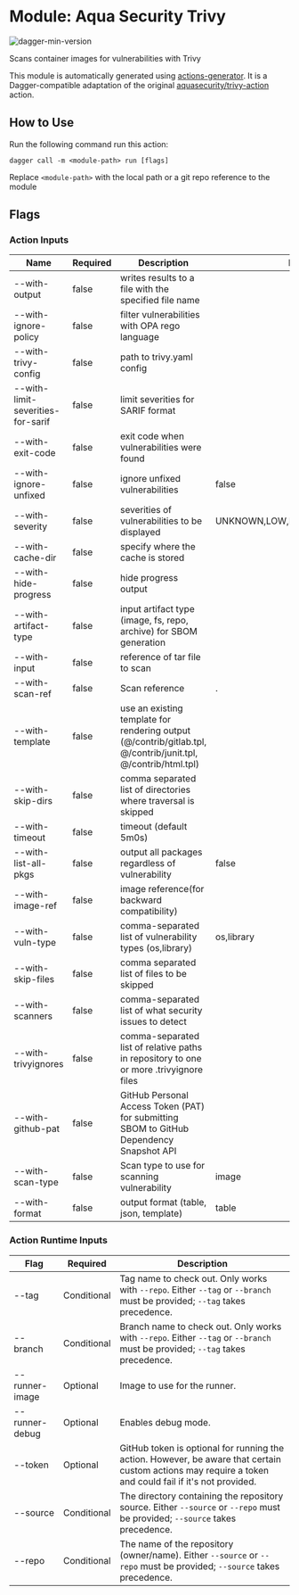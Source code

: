 # Module: Aqua Security Trivy

![dagger-min-version](https://img.shields.io/badge/dagger%20version-v0.9.1-green)

Scans container images for vulnerabilities with Trivy

This module is automatically generated using [actions-generator](https://github.com/aweris/gale/tree/main/daggerverse/actions/generator). It is a Dagger-compatible adaptation of the original [aquasecurity/trivy-action](https://github.com/aquasecurity/trivy-action) action.

## How to Use

Run the following command run this action:

```shell
dagger call -m <module-path> run [flags]
```

Replace `<module-path>` with the local path or a git repo reference to the module

## Flags

### Action Inputs

| Name | Required | Description | Default | 
| ------| ------| ------| ------| 
| --with-output | false | writes results to a file with the specified file name |  |
| --with-ignore-policy | false | filter vulnerabilities with OPA rego language |  |
| --with-trivy-config | false | path to trivy.yaml config |  |
| --with-limit-severities-for-sarif | false | limit severities for SARIF format |  |
| --with-exit-code | false | exit code when vulnerabilities were found |  |
| --with-ignore-unfixed | false | ignore unfixed vulnerabilities | false |
| --with-severity | false | severities of vulnerabilities to be displayed | UNKNOWN,LOW,MEDIUM,HIGH,CRITICAL |
| --with-cache-dir | false | specify where the cache is stored |  |
| --with-hide-progress | false | hide progress output |  |
| --with-artifact-type | false | input artifact type (image, fs, repo, archive) for SBOM generation |  |
| --with-input | false | reference of tar file to scan |  |
| --with-scan-ref | false | Scan reference | . |
| --with-template | false | use an existing template for rendering output (@/contrib/gitlab.tpl, @/contrib/junit.tpl, @/contrib/html.tpl) |  |
| --with-skip-dirs | false | comma separated list of directories where traversal is skipped |  |
| --with-timeout | false | timeout (default 5m0s) |  |
| --with-list-all-pkgs | false | output all packages regardless of vulnerability | false |
| --with-image-ref | false | image reference(for backward compatibility) |  |
| --with-vuln-type | false | comma-separated list of vulnerability types (os,library) | os,library |
| --with-skip-files | false | comma separated list of files to be skipped |  |
| --with-scanners | false | comma-separated list of what security issues to detect |  |
| --with-trivyignores | false | comma-separated list of relative paths in repository to one or more .trivyignore files |  |
| --with-github-pat | false | GitHub Personal Access Token (PAT) for submitting SBOM to GitHub Dependency Snapshot API |  |
| --with-scan-type | false | Scan type to use for scanning vulnerability | image |
| --with-format | false | output format (table, json, template) | table |


### Action Runtime Inputs

| Flag | Required | Description | 
| ------| ------| ------| 
| --tag | Conditional | Tag name to check out. Only works with `--repo`. Either `--tag` or `--branch` must be provided; `--tag` takes precedence. |
| --branch | Conditional | Branch name to check out. Only works with `--repo`. Either `--tag` or `--branch` must be provided; `--tag` takes precedence. |
| --runner-image | Optional | Image to use for the runner. |
| --runner-debug | Optional | Enables debug mode. |
| --token | Optional | GitHub token is optional for running the action. However, be aware that certain custom actions may require a token and could fail if it's not provided. |
| --source | Conditional | The directory containing the repository source. Either `--source` or `--repo` must be provided; `--source` takes precedence. |
| --repo | Conditional | The name of the repository (owner/name). Either `--source` or `--repo` must be provided; `--source` takes precedence. |
